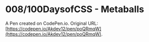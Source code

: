 # 008/100DaysofCSS - Metaballs

A Pen created on CodePen.io. Original URL: [https://codepen.io/Akdev12/pen/poQRmqW](https://codepen.io/Akdev12/pen/poQRmqW).

